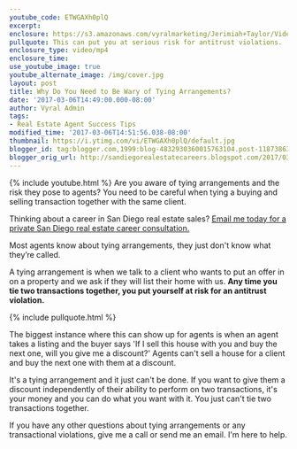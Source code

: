 ```yaml
---
youtube_code: ETWGAXh0plQ
excerpt:
enclosure: https://s3.amazonaws.com/vyralmarketing/Jerimiah+Taylor/Videos/San+Diego/2017/Why+Do+I+Need+to+Be+Wary+of+Tying+Arrangements%253F+-+San+Diego+Real+Estate+Career.mp4
pullquote: This can put you at serious risk for antitrust violations.
enclosure_type: video/mp4
enclosure_time:
use_youtube_image: true
youtube_alternate_image: /img/cover.jpg
layout: post
title: Why Do You Need to Be Wary of Tying Arrangements?
date: '2017-03-06T14:49:00.000-08:00'
author: Vyral Admin
tags:
- Real Estate Agent Success Tips
modified_time: '2017-03-06T14:51:56.038-08:00'
thumbnail: https://i.ytimg.com/vi/ETWGAXh0plQ/default.jpg
blogger_id: tag:blogger.com,1999:blog-4832930360015763104.post-118738630949642326
blogger_orig_url: http://sandiegorealestatecareers.blogspot.com/2017/03/why-do-i-need-to-be-wary-of-tying.html
---
```

{% include youtube.html %}
Are you aware of tying arrangements and the risk they pose to agents? You need to be careful when tying a buying and selling transaction together with the same client.

Thinking about a career in San Diego real estate sales?
<a href="mailto:JTaylor@kw.com">Email me today for a private San Diego real estate career consultation.</a>

Most agents know about tying arrangements, they just don't know what they’re called.

A tying arrangement is when we talk to a client who wants to put an offer in on a property and we ask if they will list their home with us. **Any time you tie two transactions together, you put yourself at risk for an antitrust violation.**

{% include pullquote.html %}

The biggest instance where this can show up for agents is when an agent takes a listing and the buyer says 'If I sell this house with you and buy the next one, will you give me a discount?' Agents can't sell a house for a client and buy the next one with them at a discount.

It's a tying arrangement and it just can't be done. If you want to give them a discount independently of their ability to perform on two transactions, it's your money and you can do what you want with it. You just can't tie two transactions together.

If you have any other questions about tying arrangements or any transactional violations, give me a call or send me an email. I'm here to help.
